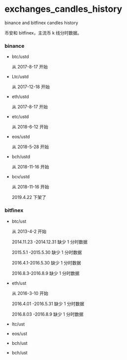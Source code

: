 # exchanges_candles_history

binance and bitfinex candles history

币安和 bitfinex，主流币 k 线分时数据。

### binance

- btc/ustd

  从 2017-8-17 开始

- Ltc/ustd

  从 2017-12-18 开始

- eth/ustd

  从 2017-8-17 开始

- etc/ustd

  从 2018-6-12 开始

- eos/ustd

  从 2018-5-28 开始

- bch/ustd

  从 2018-11-16 开始

- bcv/ustd

  从 2018-11-16 开始

  2019.4.22 下架了

### bitfinex

- btc/ust

  从 2013-4-2 开始

  2014.11.23 -2014.12.31 缺少 1 分时数据

  2015.5.1 -2015.5.30 缺少 1 分时数据

  2016.4.1-2016.5.30 缺少 1 分时数据

  2016.8.3-2016.8.9 缺少 1 分时数据

- eth/ust

  从 2016-3-10 开始

  2016.4.01 -2016.5.31 缺少 1 分时数据

  2016.8.03 -2016.8.9 缺少 1 分时数据

- ltc/ust
- eos/ust
- bch/ust
- bch/ust
